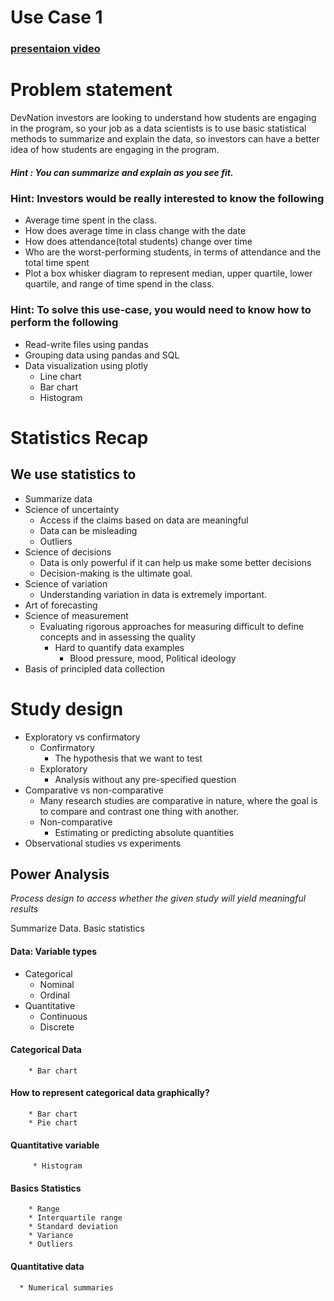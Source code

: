 # Use Case 1

### [presentaion video](https://www.loom.com/share/158a95d0e3a94292829ed6b2cc70d8fa)

# Problem statement

DevNation investors are looking to understand how students are engaging in the program, so your job as a data scientists is to use basic statistical methods to summarize and explain the data, so investors can have a better idea of how students are engaging in the program. 

   #####   _Hint : You can summarize and explain as you see fit._
   
  ### Hint: Investors would be really interested to know the following

- Average time spent in the class. 
- How does average time in class change with the date
- How does attendance(total students) change over time
- Who are the worst-performing students, in terms of attendance and the total time spent
- Plot a box whisker diagram to represent median, upper quartile, lower quartile, and range of time spend in the class.

 ### Hint: To solve this use-case, you would need to know how to perform the following

* Read-write files using pandas
* Grouping data using pandas and SQL
* Data visualization using plotly
     - Line chart
     - Bar chart
     - Histogram


# Statistics Recap

## We use statistics to 
* Summarize data
* Science of uncertainty 
    - Access if the claims based on data are meaningful
    - Data can be misleading
    - Outliers
* Science of decisions
    * Data is only powerful if it can help us make some better decisions
    * Decision-making is the ultimate goal.
* Science of variation
    - Understanding variation in data is extremely important.
* Art of forecasting
* Science of measurement
    - Evaluating rigorous approaches for measuring difficult to define concepts and in assessing the quality
        - Hard to quantify data examples
             - Blood pressure, mood, Political ideology
* Basis of principled data collection

# Study design
* Exploratory vs confirmatory 
    - Confirmatory
        - The hypothesis that we want to test
    - Exploratory
        - Analysis without any pre-specified question
* Comparative vs non-comparative
    - Many research studies are comparative in nature, where the goal is to compare and contrast one thing with another.
    - Non-comparative 
         - Estimating or predicting absolute quantities
* Observational studies vs experiments


## Power Analysis

_Process design to access whether the given study will yield meaningful results_


Summarize Data. Basic statistics

#### **Data: Variable types**
   - Categorical
      - Nominal 
      - Ordinal
   - Quantitative
      - Continuous 
      - Discrete

#### **Categorical Data**
        * Bar chart

#### **How to represent categorical data graphically?**
        * Bar chart
        * Pie chart

#### **Quantitative variable**
         * Histogram



#### **Basics Statistics**
        * Range
        * Interquartile range
        * Standard deviation
        * Variance
        * Outliers



#### **Quantitative data**
      * Numerical summaries


